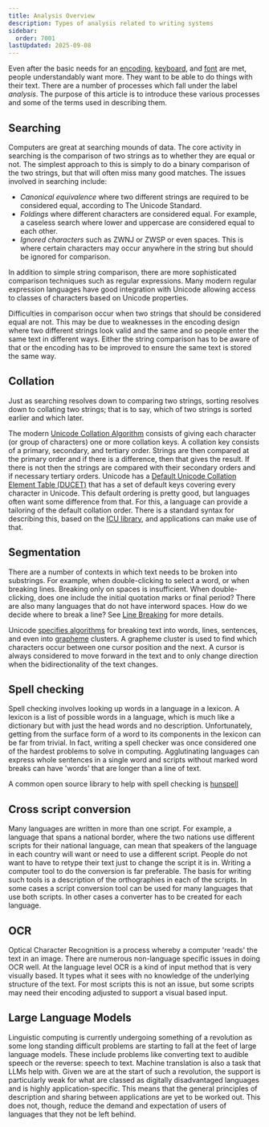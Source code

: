 ```yaml
---
title: Analysis Overview
description: Types of analysis related to writing systems
sidebar:
  order: 7001
lastUpdated: 2025-09-08
---
```


Even after the basic needs for an [encoding][characters-codepoints-glyphs], [keyboard][from-keystrokes-to-codepoints], and [font][finding-and-using-fonts] are met, people understandably want more. They want to be able to do things with their text. There are a number of processes which fall under the label _analysis_. The purpose of this article is to introduce these various processes and some of the terms used in describing them.

## Searching

Computers are great at searching mounds of data. The core activity in searching is the comparison of two strings as to whether they are equal or not. The simplest approach to this is simply to do a binary comparison of the two strings, but that will often miss many good matches. The issues involved in searching include:

- _Canonical equivalence_ where two different strings are required to be considered equal, according to The Unicode Standard.
- _Foldings_ where different characters are considered equal. For example, a caseless search where lower and uppercase are considered equal to each other.
- _Ignored characters_ such as ZWNJ or ZWSP or even spaces. This is where certain characters may occur anywhere in the string but should be ignored for comparison.

In addition to simple string comparison, there are more sophisticated comparison techniques such as regular expressions. Many modern regular expression languages have good integration with Unicode allowing access to classes of characters based on Unicode properties.

Difficulties in comparison occur when two strings that should be considered equal are not. This may be due to weaknesses in the encoding design where two different strings look valid and the same and so people enter the same text in different ways. Either the string comparison has to be aware of that or the encoding has to be improved to ensure the same text is stored the same way.

## Collation

Just as searching resolves down to comparing two strings, sorting resolves down to collating two strings; that is to say, which of two strings is sorted earlier and which later.

The modern [Unicode Collation Algorithm][uts-10] consists of giving each character (or group of characters) one or more collation keys. A collation key consists of a primary, secondary, and tertiary order. Strings are then compared at the primary order and if there is a difference, then that gives the result. If there is not then the strings are compared with their secondary orders and if necessary tertiary orders. Unicode has a [Default Unicode Collation Element Table (DUCET)][uts-10-ducet] that has a set of default keys covering every character in Unicode. This default ordering is pretty good, but languages often want some difference from that. For this, a language can provide a tailoring of the default collation order. There is a standard syntax for describing this, based on the [ICU library][icu], and applications can make use of that.

## Segmentation

There are a number of contexts in which text needs to be broken into substrings. For example, when double-clicking to select a word, or when breaking lines. Breaking only on spaces is insufficient. When double-clicking, does one include the initial quotation marks or final period? There are also many languages that do not have interword spaces. How do we decide where to break a line? See [Line Breaking][line-breaking] for more details.

Unicode [specifies algorithms][uax-29] for breaking text into words, lines, sentences, and even into [grapheme][glo-grapheme] clusters. A grapheme cluster is used to find which characters occur between one cursor position and the next. A cursor is always considered to move forward in the text and to only change direction when the bidirectionality of the text changes.

## Spell checking

Spell checking involves looking up words in a language in a lexicon. A lexicon is a list of possible words in a language, which is much like a dictionary but with just the head words and no description. Unfortunately, getting from the surface form of a word to its components in the lexicon can be far from trivial. In fact, writing a spell checker was once considered one of the hardest problems to solve in computing. Agglutinating languages can express whole sentences in a single word and scripts without marked word breaks can have 'words' that are longer than a line of text.

A common open source library to help with spell checking is [hunspell][hunspell]

## Cross script conversion

Many languages are written in more than one script. For example, a language that spans a national border, where the two nations use different scripts for their national language, can mean that speakers of the language in each country will want or need to use a different script. People do not want to have to retype their text just to change the script it is in. Writing a computer tool to do the conversion is far preferable. The basis for writing such tools is a description of the orthographies in each of the scripts. In some cases a script conversion tool can be used for many languages that use both scripts. In other cases a converter has to be created for each language.

## OCR

Optical Character Recognition is a process whereby a computer 'reads' the text in an image. There are numerous non-language specific issues in doing OCR well. At the language level OCR is a kind of input method that is very visually based. It types what it sees with no knowledge of the underlying structure of the text. For most scripts this is not an issue, but some scripts may need their encoding adjusted to support a visual based input.

## Large Language Models

Linguistic computing is currently undergoing something of a revolution as some long standing difficult problems are starting to fall at the feet of large language models. These include problems like converting text to audible speech or the reverse: speech to text. Machine translation is also a task that LLMs help with. Given we are at the start of such a revolution, the support is particularly weak for what are classed as digitally disadvantaged languages and is highly application-specific. This means that the general principles of description and sharing between applications are yet to be worked out. This does not, though, reduce the demand and expectation of users of languages that they not be left behind.

[uts-10]: https://www.unicode.org/reports/tr10/
[uts-10-ducet]: https://www.unicode.org/reports/tr10/#Default_Unicode_Collation_Element_Table
[characters-codepoints-glyphs]: /topics/encoding/characters-codepoints-glyphs
[from-keystrokes-to-codepoints]: /topics/input/from-keystrokes-to-codepoints
[finding-and-using-fonts]: /topics/fonts/finding-and-using-fonts
[line-breaking]: /topics/layout/line-breaking
[glo-grapheme]: /reference/glossary#grapheme
[icu]: https://icu.unicode.org
[uax-29]: https://unicode.org/reports/tr29/
[hunspell]: https://hunspell.github.io

